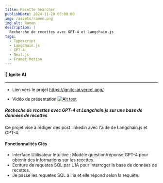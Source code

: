 ```yaml
---
title: Recette Searcher
publishDate: 2024-11-28 00:00:00
img: /assets/ramen.png
img_alt: Ramen
description: |
  Recherche de recettes avec GPT-4 et Langchain.js
tags:
  - Typescript
  - Langchain.js
  - GPT-4
  - Next.js
  - Framer Motion
---
```


#### 🤖 Ignite AI

---

- Lien vers le projet
  <https://ignite-ai.vercel.app/>

- Vidéo de présentation
  [![Alt text](https://img.youtube.com/vi/N3mwbFSg8DM/hqdefault.jpg)](https://www.youtube.com/watch?v=N3mwbFSg8DM)

##### Recheche de recettes avec GPT-4 et Langchain.js sur une base de données de recettes

Ce projet vise à rédiger des post linkedin avec l'aide de Langchain.js et GPT-4.

#### Fonctionnalités Clés

- Interface Utilisateur Intuitive : Modèle question/réponse GPT-4 pour obtenir des informations sur les recettes.
- Ecriture de requetes SQL par L'IA pour interroger la base de données de recettes.
- Je passe les requetes SQL à l'ia et elle répond selon la requête.
